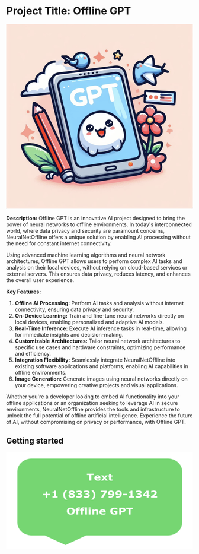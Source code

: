 # **Project Title:** Offline GPT

![OfflineGPT](logo.png) 

**Description:**
Offline GPT is an innovative AI project designed to bring the power of neural networks to offline environments. In today's interconnected world, where data privacy and security are paramount concerns, NeuralNetOffline offers a unique solution by enabling AI processing without the need for constant internet connectivity.

Using advanced machine learning algorithms and neural network architectures, Offline GPT allows users to perform complex AI tasks and analysis on their local devices, without relying on cloud-based services or external servers. This ensures data privacy, reduces latency, and enhances the overall user experience.

**Key Features:**
1. **Offline AI Processing:** Perform AI tasks and analysis without internet connectivity, ensuring data privacy and security.
2. **On-Device Learning:** Train and fine-tune neural networks directly on local devices, enabling personalized and adaptive AI models.
3. **Real-Time Inference:** Execute AI inference tasks in real-time, allowing for immediate insights and decision-making.
4. **Customizable Architectures:** Tailor neural network architectures to specific use cases and hardware constraints, optimizing performance and efficiency.
5. **Integration Flexibility:** Seamlessly integrate NeuralNetOffline into existing software applications and platforms, enabling AI capabilities in offline environments.
6. **Image Generation:** Generate images using neural networks directly on your device, empowering creative projects and visual applications.


Whether you're a developer looking to embed AI functionality into your offline applications or an organization seeking to leverage AI in secure environments, NeuralNetOffline provides the tools and infrastructure to unlock the full potential of offline artificial intelligence. Experience the future of AI, without compromising on privacy or performance, with Offline GPT.

## Getting started
![TextGPT](textGPT.png) 

